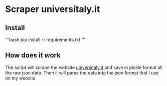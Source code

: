 # Scraper universitaly.it

## Install

'''bash
pip install -r requirements.txt
'''

## How does it work

The script will scrape the website [universitaly.it](https://www.universitaly.it/) and save in pickle format all the raw json data. Then it will parse the data into the json format that I use on my website.